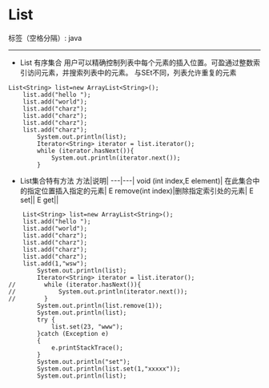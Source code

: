 ﻿# List

标签（空格分隔）: java

---  
- List 有序集合
用户可以精确控制列表中每个元素的插入位置。可盈通过整数索引访问元素，并搜索列表中的元素。
与SEt不同，列表允许重复的元素
```
List<String> list=new ArrayList<String>();
    list.add("hello ");
    list.add("world");
    list.add("charz");
    list.add("charz");
    list.add("charz");
    list.add("charz");
        System.out.println(list);
        Iterator<String> iterator = list.iterator();
        while (iterator.hasNext()){
            System.out.println(iterator.next());
        }

```
- List集合特有方法
方法|说明|
---|---|
void (int index,E element)| 在此集合中的指定位置插入指定的元素|
E remove(int index)|删除指定索引处的元素|
E set||
E get||
```
    List<String> list=new ArrayList<String>();
    list.add("hello ");
    list.add("world");
    list.add("charz");
    list.add("charz");
    list.add("charz");
    list.add("charz");
    list.add(1,"wsw");
        System.out.println(list);
        Iterator<String> iterator = list.iterator();
//        while (iterator.hasNext()){
//            System.out.println(iterator.next());
//        }
        System.out.println(list.remove(1));
        System.out.println(list);
        try {
            list.set(23, "www");
        }catch (Exception e)
        {
            e.printStackTrace();
        }
        System.out.println("set");
        System.out.println(list.set(1,"xxxxx"));
        System.out.println(list);

```



